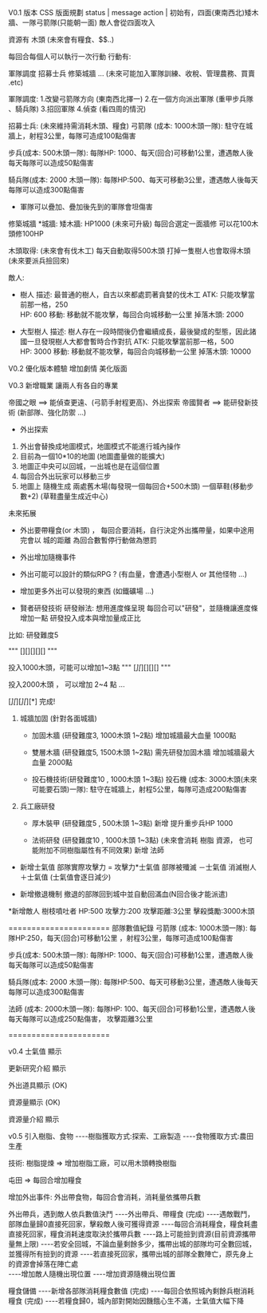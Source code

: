 V0.1 版本
CSS 版面規劃
 status   |  message 
 action   |
初始有，四面(東南西北)矮木牆、一隊弓箭隊(只能朝一面) 
敵人會從四面攻入

資源有
木頭
(未來會有糧食、$$..)

每回合每個人可以執行一次行動
行動有:

軍隊調度
招募士兵
修築城牆
... (未來可能加入軍隊訓練、收稅、管理農務、買賣 .etc)

軍隊調度: 
1.改變弓箭隊方向 (東南西北擇一)
2.在一個方向派出軍隊  (重甲步兵隊 、騎兵隊) 
3.招回軍隊
4.偵查  (看四周的情況)

招募士兵: (未來維持需消耗木頭、糧食)
弓箭隊 (成本: 1000木頭一隊):  駐守在城牆上，射程3公里，每隊可造成100點傷害  
 
步兵(成本: 500木頭一隊):  每隊HP: 1000、每天(回合)可移動1公里，遭遇敵人後每天每隊可以造成50點傷害

騎兵隊(成本: 2000 木頭一隊):  每隊HP:500、每天可移動3公里，遭遇敵人後每天每隊可以造成300點傷害

* 軍隊可以疊加、疊加後先到的軍隊會坦傷害

修築城牆
*城牆:
矮木牆: HP1000
(未來可升級)
每回合選定一面牆修  可以花100木頭修100HP  

木頭取得:
(未來會有伐木工)
每天自動取得500木頭
打掉一隻樹人也會取得木頭 (未來要派兵撿回來)

敵人:

* 樹人
描述: 最普通的樹人，自古以來都處罰著貪婪的伐木工
ATK: 只能攻擊當前那一格，250  
HP: 600
移動:  移動就不能攻擊，每回合向城移動一公里
掉落木頭: 2000



* 大型樹人
描述: 樹人存在一段時間後仍會繼續成長，最後變成的型態，因此諸國一旦發現樹人大都會暫時合作對抗
ATK: 只能攻擊當前那一格，500  
HP: 3000
移動:  移動就不能攻擊，每回合向城移動一公里
掉落木頭: 10000

V0.2
優化版本體驗
增加劇情
美化版面



V0.3 
新增職業 讓兩人有各自的專業

帝國之眼 ==> 能偵查更遠、(弓箭手射程更高)、外出探索
帝國賢者 ==> 能研發新技術 (新部隊、強化防禦 ...)


* 外出探索
	 
1. 外出會替換成地圖模式，地圖模式不能進行城內操作 
2. 目前為一個10*10的地圖 (地圖盡量做的能擴大)
3. 地圖正中央可以回城，一出城也是在這個位置
4. 每回合外出玩家可以移動三步
5. 地圖上 隨機生成 兩處舊木場(每發現一個每回合+500木頭)  一個草鞋(移動步數+2)
(草鞋盡量生成近中心)

未來拓展
* 外出要帶糧食(or 木頭) ， 每回合要消耗，自行決定外出攜帶量，如果中途用完會以 城的距離 為回合數暫停行動做為懲罰
* 外出增加隨機事件
* 外出可能可以設計的類似RPG ? (有血量，會遭遇小型樹人 or 其他怪物 ...)
* 增加更多外出可以發現的東西 (如鐵礦場 ...)

* 賢者研發技術
研發辦法:
想用進度條呈現
每回合可以"研發"，並隨機讓進度條增加一點
研發投入成本與增加量成正比

比如:  研發難度5

"""
[][][][][]
"""

投入1000木頭，可能可以增加1~3點
"""
[*][*][][][]
"""

投入2000木頭 ， 可以增加 2~4 點 ...

[*][*][*][*][*] 完成!


1. 城牆加固 (針對各面城牆)

    * 加固木牆 (研發難度3, 1000木頭 1~2點)
	增加城牆最大血量 1000點

    * 雙層木牆 (研發難度5, 1500木頭  1~2點) 需先研發加固木牆
	增加城牆最大血量 2000點
	
	* 投石機技術(研發難度10 , 1000木頭 1~3點) 
   投石機 (成本: 3000木頭(未來可能要石頭)一隊):  駐守在城牆上，射程5公里，每隊可造成200點傷害


2. 兵工廠研發

    * 厚木裝甲 (研發難度5 , 500木頭 1~3點)
	新增 提升重步兵HP 1000
	
    * 法術研發 (研發難度10 , 1000木頭 1~3點)  (未來會消耗 樹脂 資源， 也可能附加不同樹脂屬性有不同效果)
	新增 法師

	




* 新增士氣值
	部隊實際攻擊力 = 攻擊力*士氣值
	部隊被殲滅  －士氣值
	消滅樹人     ＋士氣值
	(士氣值會逐日減少)



* 新增撤退機制
	撤退的部隊回到城中並自動回滿血(N回合後才能派遣)


*新增敵人 樹枝噴吐者
	HP:500	攻擊力:200	攻擊距離:3公里	擊殺獎勵:3000木頭

======================
部隊數值紀錄
弓箭隊 (成本: 1000木頭一隊):  每隊HP:250，每天(回合)可移動1公里 ，射程3公里，每隊可造成100點傷害  
 
步兵(成本: 500木頭一隊):  每隊HP: 1000、每天(回合)可移動1公里，遭遇敵人後每天每隊可以造成50點傷害

騎兵隊(成本: 2000 木頭一隊):  每隊HP:500、每天可移動3公里，遭遇敵人後每天每隊可以造成300點傷害


法師 (成本: 2000木頭一隊):  每隊HP: 100、每天(回合)可移動1公里，遭遇敵人後每天每隊可以造成250點傷害， 攻擊距離3公里

======================


v0.4
士氣值 顯示

更新研究介紹 顯示

外出道具顯示 (OK)

資源量顯示  (OK)

資源量介紹 顯示


v0.5 
引入樹脂、食物
----樹脂獲取方式:探索、工廠製造
----食物獲取方式:農田生產


技術:
樹脂提煉    => 增加樹脂工廠，可以用木頭轉換樹脂

屯田        =>   每回合增加糧食 

增加外出事件:
外出帶食物，每回合會消耗，消耗量依攜帶兵數

外出帶兵，遇到敵人依兵數值決鬥
----外出帶兵、帶糧食	(完成)
----遇敵戰鬥，部隊血量歸0直接死回家，擊殺敵人後可獲得資源
----每回合消耗糧食，糧食耗盡直接死回家，糧食消耗速度取決於攜帶兵數
----路上可能撿到資源(目前資源攜帶量無上限)
----若安全回城，不論血量剩餘多少，攜帶出城的部隊均可全數回城，並獲得所有撿到的資源	
----若直接死回家，攜帶出城的部隊全數陣亡，原先身上的資源會掉落在陣亡處	
----增加敵人隨機出現位置
----增加資源隨機出現位置

糧食儲備
----新增各部隊消耗糧食數值	(完成)
----每回合依照城內剩餘兵樹消耗糧食	(完成)
----若糧食歸0，城內部對開始因饑餓心生不滿，士氣值大幅下降

